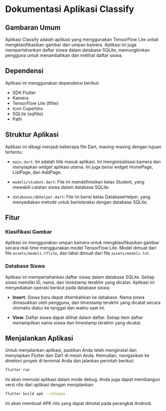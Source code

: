 # Dokumentasi Aplikasi Classify

## Gambaran Umum
Aplikasi Classify adalah aplikasi yang menggunakan TensorFlow Lite untuk mengklasifikasikan gambar dari umpan kamera. Aplikasi ini juga mempertahankan daftar siswa dalam database SQLite, memungkinkan pengguna untuk menambahkan dan melihat daftar siswa.

## Dependensi
Aplikasi ini menggunakan dependensi berikut:

- SDK Flutter
- Kamera
- TensorFlow Lite (tflite)
- Icon Cupertino
- SQLite (sqflite)
- Path

## Struktur Aplikasi
Aplikasi ini dibagi menjadi beberapa file Dart, masing-masing dengan tujuan tertentu:

- `main.dart`: Ini adalah titik masuk aplikasi. Ini menginisialisasi kamera dan menyiapkan widget aplikasi utama. Ini juga berisi widget HomePage, ListPage, dan AddPage.

- `models/student.dart`: File ini mendefinisikan kelas Student, yang mewakili catatan siswa dalam database SQLite.

- `databases/dbhelper.dart`: File ini berisi kelas DatabaseHelper, yang menyediakan metode untuk berinteraksi dengan database SQLite.

## Fitur

### Klasifikasi Gambar
Aplikasi ini menggunakan umpan kamera untuk mengklasifikasikan gambar secara real-time menggunakan model TensorFlow Lite. Model dimuat dari file `assets/models.tflite`, dan label dimuat dari file `assets/models.txt`.

### Database Siswa
Aplikasi ini mempertahankan daftar siswa dalam database SQLite. Setiap siswa memiliki ID, nama, dan timestamp terakhir yang dicatat. Aplikasi ini menyediakan operasi berikut pada database siswa:

- **Insert**: Siswa baru dapat ditambahkan ke database. Nama siswa dimasukkan oleh pengguna, dan timestamp terakhir yang dicatat secara otomatis diatur ke tanggal dan waktu saat ini.

- **View**: Daftar siswa dapat dilihat dalam daftar. Setiap item daftar menampilkan nama siswa dan timestamp terakhir yang dicatat.

## Menjalankan Aplikasi
Untuk menjalankan aplikasi, pastikan Anda telah menginstal dan menyiapkan Flutter dan Dart di mesin Anda. Kemudian, navigasikan ke direktori proyek di terminal Anda dan jalankan perintah berikut:

```bash
flutter run
```

Ini akan memulai aplikasi dalam mode debug. Anda juga dapat membangun versi rilis dari aplikasi dengan menjalankan:

```bash
flutter build apk --release
```

Ini akan membuat APK rilis yang dapat diinstal pada perangkat Android.
